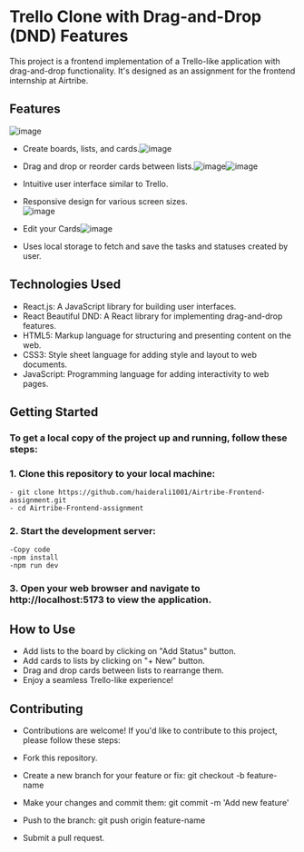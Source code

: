 # Trello Clone with Drag-and-Drop (DND) Features

This project is a frontend implementation of a Trello-like application with drag-and-drop functionality. It's designed as an assignment for the frontend internship at Airtribe.

## Features

![image](https://github.com/haiderali1001/Airtribe-Frontend-assignment/assets/69786061/83b5843f-4484-4b1a-a333-6a132abec1fe)
- Create boards, lists, and cards.![image](https://github.com/haiderali1001/Airtribe-Frontend-assignment/assets/69786061/30e3cdf8-c4e7-4c5b-bb2c-2afcb4112775)
- Drag and drop or reorder cards between lists.![image](https://github.com/haiderali1001/Airtribe-Frontend-assignment/assets/69786061/b76d6f99-ea97-4ea4-aedd-e7918bf02136)![image](https://github.com/haiderali1001/Airtribe-Frontend-assignment/assets/69786061/028d3efe-9e19-4d63-95ea-340dcd1fc7de)
- Intuitive user interface similar to Trello.
- Responsive design for various screen sizes.
  <br>![image](https://github.com/haiderali1001/Airtribe-Frontend-assignment/assets/69786061/13d76673-bbba-4941-aac3-1e689055dd5f)
- Edit your Cards![image](https://github.com/haiderali1001/Airtribe-Frontend-assignment/assets/69786061/1e484097-6f3b-400b-929c-23e80682a6c9)

- Uses local storage to fetch and save the tasks and statuses created by user.

## Technologies Used

- React.js: A JavaScript library for building user interfaces.
- React Beautiful DND: A React library for implementing drag-and-drop features.
- HTML5: Markup language for structuring and presenting content on the web.
- CSS3: Style sheet language for adding style and layout to web documents.
- JavaScript: Programming language for adding interactivity to web pages.



## Getting Started

### To get a local copy of the project up and running, follow these steps:

### 1. Clone this repository to your local machine:
    - git clone https://github.com/haiderali1001/Airtribe-Frontend-assignment.git
    - cd Airtribe-Frontend-assignment

### 2. Start the development server:
    -Copy code
    -npm install
    -npm run dev

### 3. Open your web browser and navigate to http://localhost:5173 to view the application.

## How to Use

- Add lists to the board by clicking on "Add Status" button.
- Add cards to lists by clicking on "+ New" button.
- Drag and drop cards between lists to rearrange them.
- Enjoy a seamless Trello-like experience!

## Contributing
- Contributions are welcome! If you'd like to contribute to this project, please follow these steps:

- Fork this repository.
- Create a new branch for your feature or fix: git checkout -b feature-name
- Make your changes and commit them: git commit -m 'Add new feature'
- Push to the branch: git push origin feature-name
- Submit a pull request.
